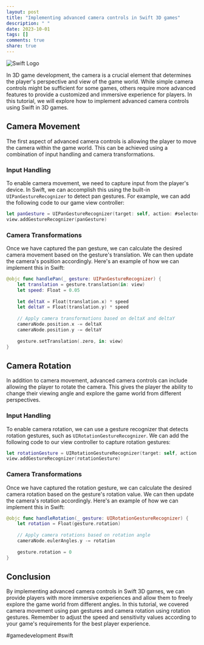```yaml
---
layout: post
title: "Implementing advanced camera controls in Swift 3D games"
description: " "
date: 2023-10-01
tags: []
comments: true
share: true
---
```


![Swift Logo](https://example.com/swift-logo.png)

In 3D game development, the camera is a crucial element that determines the player's perspective and view of the game world. While simple camera controls might be sufficient for some games, others require more advanced features to provide a customized and immersive experience for players. In this tutorial, we will explore how to implement advanced camera controls using Swift in 3D games.

## Camera Movement

The first aspect of advanced camera controls is allowing the player to move the camera within the game world. This can be achieved using a combination of input handling and camera transformations.

### Input Handling

To enable camera movement, we need to capture input from the player's device. In Swift, we can accomplish this using the built-in `UIPanGestureRecognizer` to detect pan gestures. For example, we can add the following code to our game view controller:

```swift
let panGesture = UIPanGestureRecognizer(target: self, action: #selector(handlePan(_:)))
view.addGestureRecognizer(panGesture)
```

### Camera Transformations

Once we have captured the pan gesture, we can calculate the desired camera movement based on the gesture's translation. We can then update the camera's position accordingly. Here's an example of how we can implement this in Swift:

```swift
@objc func handlePan(_ gesture: UIPanGestureRecognizer) {
    let translation = gesture.translation(in: view)
    let speed: Float = 0.05
    
    let deltaX = Float(translation.x) * speed
    let deltaY = Float(translation.y) * speed
    
    // Apply camera transformations based on deltaX and deltaY
    cameraNode.position.x -= deltaX
    cameraNode.position.y -= deltaY
    
    gesture.setTranslation(.zero, in: view)
}
```

## Camera Rotation

In addition to camera movement, advanced camera controls can include allowing the player to rotate the camera. This gives the player the ability to change their viewing angle and explore the game world from different perspectives.

### Input Handling

To enable camera rotation, we can use a gesture recognizer that detects rotation gestures, such as `UIRotationGestureRecognizer`. We can add the following code to our view controller to capture rotation gestures:

```swift
let rotationGesture = UIRotationGestureRecognizer(target: self, action: #selector(handleRotation(_:)))
view.addGestureRecognizer(rotationGesture)
```

### Camera Transformations

Once we have captured the rotation gesture, we can calculate the desired camera rotation based on the gesture's rotation value. We can then update the camera's rotation accordingly. Here's an example of how we can implement this in Swift:

```swift
@objc func handleRotation(_ gesture: UIRotationGestureRecognizer) {
    let rotation = Float(gesture.rotation)
    
    // Apply camera rotations based on rotation angle
    cameraNode.eulerAngles.y -= rotation
    
    gesture.rotation = 0
}
```

## Conclusion

By implementing advanced camera controls in Swift 3D games, we can provide players with more immersive experiences and allow them to freely explore the game world from different angles. In this tutorial, we covered camera movement using pan gestures and camera rotation using rotation gestures. Remember to adjust the speed and sensitivity values according to your game's requirements for the best player experience.

#gamedevelopment #swift